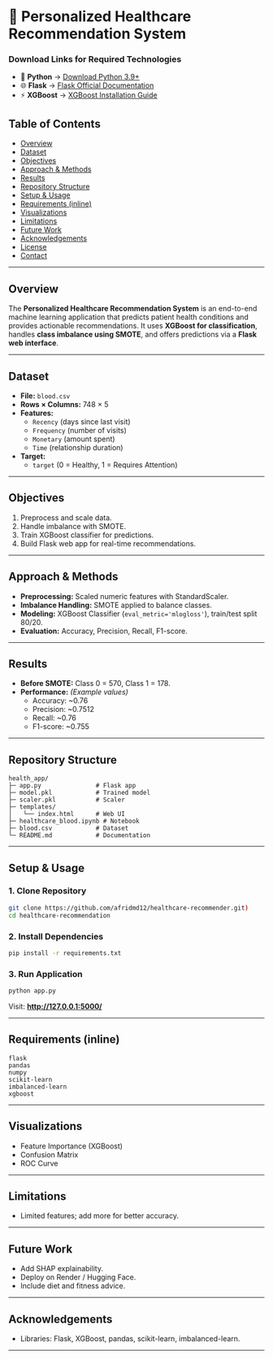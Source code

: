 
# 🏥 Personalized Healthcare Recommendation System

### **Download Links for Required Technologies**
- 🐍 **Python** → [Download Python 3.9+](https://www.python.org/downloads/)
- 🌐 **Flask** → [Flask Official Documentation](https://flask.palletsprojects.com/en/latest/)
- ⚡ **XGBoost** → [XGBoost Installation Guide](https://xgboost.readthedocs.io/en/stable/install.html)


## Table of Contents
- [Overview](#overview)
- [Dataset](#dataset)
- [Objectives](#objectives)
- [Approach & Methods](#approach--methods)
- [Results](#results)
- [Repository Structure](#repository-structure)
- [Setup & Usage](#setup--usage)
- [Requirements (inline)](#requirements-inline)
- [Visualizations](#visualizations)
- [Limitations](#limitations)
- [Future Work](#future-work)
- [Acknowledgements](#acknowledgements)
- [License](#license)
- [Contact](#contact)

---

## Overview
The **Personalized Healthcare Recommendation System** is an end-to-end machine learning application that predicts patient health conditions and provides actionable recommendations. It uses **XGBoost for classification**, handles **class imbalance using SMOTE**, and offers predictions via a **Flask web interface**.

---

## Dataset
- **File:** `blood.csv`
- **Rows × Columns:** 748 × 5
- **Features:**
  - `Recency` (days since last visit)
  - `Frequency` (number of visits)
  - `Monetary` (amount spent)
  - `Time` (relationship duration)
- **Target:**
  - `target` (0 = Healthy, 1 = Requires Attention)

---

## Objectives
1. Preprocess and scale data.
2. Handle imbalance with SMOTE.
3. Train XGBoost classifier for predictions.
4. Build Flask web app for real-time recommendations.

---

## Approach & Methods
- **Preprocessing:** Scaled numeric features with StandardScaler.
- **Imbalance Handling:** SMOTE applied to balance classes.
- **Modeling:** XGBoost Classifier (`eval_metric='mlogloss'`), train/test split 80/20.
- **Evaluation:** Accuracy, Precision, Recall, F1-score.

---

## Results
- **Before SMOTE:** Class 0 = 570, Class 1 = 178.
- **Performance:** *(Example values)*
  - Accuracy: ~0.76
  - Precision: ~0.7512
  - Recall: ~0.76
  - F1-score: ~0.755

---

## Repository Structure
```
health_app/
├─ app.py               # Flask app
├─ model.pkl            # Trained model
├─ scaler.pkl           # Scaler
├─ templates/
│   └── index.html      # Web UI
├─ healthcare_blood.ipynb # Notebook
├─ blood.csv            # Dataset
└─ README.md            # Documentation
```

---

## Setup & Usage
### 1. Clone Repository
```bash
git clone https://github.com/afridmd12/healthcare-recommender.git)
cd healthcare-recommendation
```
### 2. Install Dependencies
```bash
pip install -r requirements.txt
```
### 3. Run Application
```bash
python app.py
```
Visit: **http://127.0.0.1:5000/**

---

## Requirements (inline)
```
flask
pandas
numpy
scikit-learn
imbalanced-learn
xgboost
```

---

## Visualizations
- Feature Importance (XGBoost)
- Confusion Matrix
- ROC Curve

---

## Limitations
- Limited features; add more for better accuracy.

---

## Future Work
- Add SHAP explainability.
- Deploy on Render / Hugging Face.
- Include diet and fitness advice.

---

## Acknowledgements
- Libraries: Flask, XGBoost, pandas, scikit-learn, imbalanced-learn.

---
